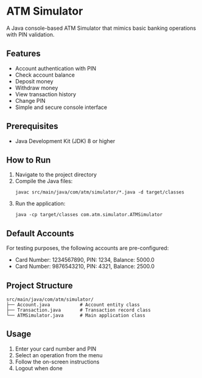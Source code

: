 # ATM Simulator

A Java console-based ATM Simulator that mimics basic banking operations with PIN validation.

## Features

- Account authentication with PIN
- Check account balance
- Deposit money
- Withdraw money
- View transaction history
- Change PIN
- Simple and secure console interface

## Prerequisites

- Java Development Kit (JDK) 8 or higher

## How to Run

1. Navigate to the project directory
2. Compile the Java files:
   ```
   javac src/main/java/com/atm/simulator/*.java -d target/classes
   ```
3. Run the application:
   ```
   java -cp target/classes com.atm.simulator.ATMSimulator
   ```

## Default Accounts

For testing purposes, the following accounts are pre-configured:
- Card Number: 1234567890, PIN: 1234, Balance: 5000.0
- Card Number: 9876543210, PIN: 4321, Balance: 2500.0

## Project Structure

```
src/main/java/com/atm/simulator/
├── Account.java           # Account entity class
├── Transaction.java       # Transaction record class
└── ATMSimulator.java      # Main application class
```

## Usage

1. Enter your card number and PIN
2. Select an operation from the menu
3. Follow the on-screen instructions
4. Logout when done
